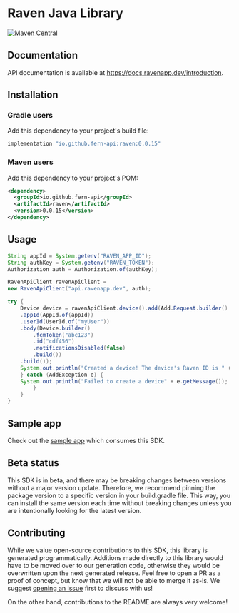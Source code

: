 # Raven Java Library

[![Maven Central](https://img.shields.io/nexus/r/io.github.fern-api/raven?server=https%3A%2F%2Fs01.oss.sonatype.org)](https://s01.oss.sonatype.org/content/repositories/releases/io/github/fern-api/raven/)

## Documentation

API documentation is available at <https://docs.ravenapp.dev/introduction>.

## Installation

### Gradle users

Add this dependency to your project's build file:

```groovy
implementation "io.github.fern-api:raven:0.0.15"
```

### Maven users

Add this dependency to your project's POM:

```xml
<dependency>
  <groupId>io.github.fern-api</groupId>
  <artifactId>raven</artifactId>
  <version>0.0.15</version>
</dependency>
```

## Usage

```java
String appId = System.getenv("RAVEN_APP_ID");
String authKey = System.getenv("RAVEN_TOKEN");
Authorization auth = Authorization.of(authKey);

RavenApiClient ravenApiClient =
new RavenApiClient("api.ravenapp.dev", auth);

try {
    Device device = ravenApiClient.device().add(Add.Request.builder()
    .appId(AppId.of(appId))
    .userId(UserId.of("myUser"))
    .body(Device.builder()
        .fcmToken("abc123")
        .id("cdf456")
        .notificationsDisabled(false)
        .build())
    .build());
    System.out.println("Created a device! The device's Raven ID is " + device.getRavenId());
    } catch (AddException e) {
    System.out.println("Failed to create a device" + e.getMessage());
        }
    }
}
```

## Sample app

Check out the [sample app](sample-app/src/main/java/sample/App.java) which consumes this SDK.

## Beta status

This SDK is in beta, and there may be breaking changes between versions without a major version update. Therefore, we recommend pinning the package version to a specific version in your build.gradle file. This way, you can install the same version each time without breaking changes unless you are intentionally looking for the latest version.

## Contributing

While we value open-source contributions to this SDK, this library is generated programmatically. Additions made directly to this library would have to be moved over to our generation code, otherwise they would be overwritten upon the next generated release. Feel free to open a PR as a proof of concept, but know that we will not be able to merge it as-is. We suggest [opening an issue](https://github.com/ravenappdev/raven-java) first to discuss with us!

On the other hand, contributions to the README are always very welcome!